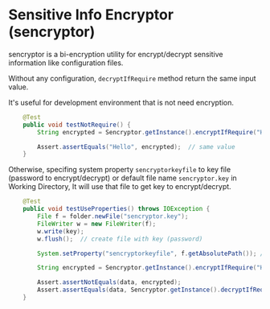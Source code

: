 # Sensitive Info Encryptor (sencryptor)

sencryptor is a bi-encryption utility for encrypt/decrypt sensitive information like configuration files.

Without any configuration, `decryptIfRequire` method return the same input value.

It's useful for development environment that is not need encryption.

```java
    @Test
    public void testNotRequire() {
        String encrypted = Sencryptor.getInstance().encryptIfRequire("Hello");

        Assert.assertEquals("Hello", encrypted);  // same value
    }
```  

Otherwise, specifing system property `sencryptorkeyfile` to key file (password to encrypt/decrypt) or default file name `sencryptor.key` in Working Directory, It will use that file to get key to encrypt/decrypt.

```java
    @Test
    public void testUseProperties() throws IOException {
        File f = folder.newFile("sencryptor.key");
        FileWriter w = new FileWriter(f);
        w.write(key);
        w.flush();  // create file with key (password)

        System.setProperty("sencryptorkeyfile", f.getAbsolutePath()); //set to system properties

        String encrypted = Sencryptor.getInstance().encryptIfRequire("Hello");

        Assert.assertNotEquals(data, encrypted);
        Assert.assertEquals(data, Sencryptor.getInstance().decryptIfRequire(encrypted));
    }
```